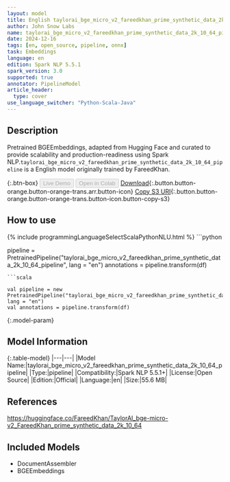 ```yaml
---
layout: model
title: English taylorai_bge_micro_v2_fareedkhan_prime_synthetic_data_2k_10_64_pipeline pipeline BGEEmbeddings from FareedKhan
author: John Snow Labs
name: taylorai_bge_micro_v2_fareedkhan_prime_synthetic_data_2k_10_64_pipeline
date: 2024-12-16
tags: [en, open_source, pipeline, onnx]
task: Embeddings
language: en
edition: Spark NLP 5.5.1
spark_version: 3.0
supported: true
annotator: PipelineModel
article_header:
  type: cover
use_language_switcher: "Python-Scala-Java"
---
```


## Description

Pretrained BGEEmbeddings, adapted from Hugging Face and curated to provide scalability and production-readiness using Spark NLP.`taylorai_bge_micro_v2_fareedkhan_prime_synthetic_data_2k_10_64_pipeline` is a English model originally trained by FareedKhan.

{:.btn-box}
<button class="button button-orange" disabled>Live Demo</button>
<button class="button button-orange" disabled>Open in Colab</button>
[Download](https://s3.amazonaws.com/auxdata.johnsnowlabs.com/public/models/taylorai_bge_micro_v2_fareedkhan_prime_synthetic_data_2k_10_64_pipeline_en_5.5.1_3.0_1734358236923.zip){:.button.button-orange.button-orange-trans.arr.button-icon}
[Copy S3 URI](s3://auxdata.johnsnowlabs.com/public/models/taylorai_bge_micro_v2_fareedkhan_prime_synthetic_data_2k_10_64_pipeline_en_5.5.1_3.0_1734358236923.zip){:.button.button-orange.button-orange-trans.button-icon.button-copy-s3}

## How to use



<div class="tabs-box" markdown="1">
{% include programmingLanguageSelectScalaPythonNLU.html %}
```python

pipeline = PretrainedPipeline("taylorai_bge_micro_v2_fareedkhan_prime_synthetic_data_2k_10_64_pipeline", lang = "en")
annotations =  pipeline.transform(df)   

```
```scala

val pipeline = new PretrainedPipeline("taylorai_bge_micro_v2_fareedkhan_prime_synthetic_data_2k_10_64_pipeline", lang = "en")
val annotations = pipeline.transform(df)

```
</div>

{:.model-param}
## Model Information

{:.table-model}
|---|---|
|Model Name:|taylorai_bge_micro_v2_fareedkhan_prime_synthetic_data_2k_10_64_pipeline|
|Type:|pipeline|
|Compatibility:|Spark NLP 5.5.1+|
|License:|Open Source|
|Edition:|Official|
|Language:|en|
|Size:|55.6 MB|

## References

https://huggingface.co/FareedKhan/TaylorAI_bge-micro-v2_FareedKhan_prime_synthetic_data_2k_10_64

## Included Models

- DocumentAssembler
- BGEEmbeddings